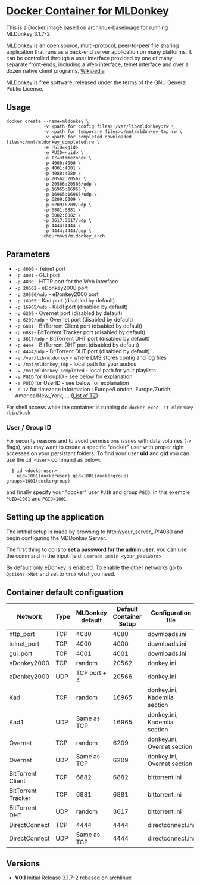 [hub]:https://hub.docker.com/r/logicwar/mldonkey/
[MLDonkey_wikipedia]:https://en.wikipedia.org/wiki/MLDonkey
[tz_wikipedia]:https://en.wikipedia.org/wiki/List_of_tz_database_time_zones

# [Docker Container for MLDonkey][hub]

This is a Docker image based on archlinux-baseimage for running  MLDonkey 3.1.7-2.

MLDonkey is an open source, multi-protocol, peer-to-peer file sharing application that runs as a back-end server application on many platforms. It can be controlled through a user interface provided by one of many separate front-ends, including a Web interface, telnet interface and over a dozen native client programs. [Wikipedia][MLDonkey_wikipedia]

MLDonkey is free software, released under the terms of the GNU General Public License.

## Usage

```
docker create --name=mldonkey \ 
              -v <path for config files>:/var/lib/mldonkey:rw \
              -v <path for temporary files>:/mnt/mldonkey_tmp:rw \
              -v <path for completed downloaded files>:/mnt/mldonkey_completed:rw \
              -e PGID=<gid>
              -e PUID=<uid> \
              -e TZ=<timezone> \
              -p 4000:4000 \
              -p 4001:4001 \
              -p 4080:4080 \
              -p 20562:20562 \
              -p 20566:20566/udp \
              -p 16965:16965 \
              -p 16965:16965/udp \
              -p 6209:6209 \
              -p 6209:6209/udp \
              -p 6881:6881 \
              -p 6882:6882 \
              -p 3617:3617/udp \
              -p 4444:4444 \
              -p 4444:4444/udp \
              chourmovs/mldonkey_arch
```

## Parameters
* `-p 4000` - Telnet port
* `-p 4001` - GUI port
* `-p 4080` - HTTP port for the Web interface
* `-p 20562` - eDonkey2000 port
* `-p 20566/udp` - eDonkey2000 port
* `-p 16965` - Kad port (disabled by default)
* `-p 16965/udp` - Kad1 port (disabled by default)
* `-p 6209` - Overnet port (disabled by default)
* `-p 6209/udp` - Overnet port (disabled by default)
* `-p 6881` - BitTorrent Client port (disabled by default)
* `-p 6882`- BitTorrent Tracker port (disabled by default)
* `-p 3617/udp` - BitTorrent DHT port (disabled by default)
* `-p 4444` - BitTorrent DHT port (disabled by default)
* `-p 4444/udp` - BitTorrent DHT port (disabled by default)
* `-v /var/lib/mldonkey` - where LMS stores config and log files
* `-v /mnt/mldonkey_tmp` - local path for your audios
* `-v /mnt/mldonkey_completed` - local path for your playlists
* `-e PGID` for GroupID - see below for explanation
* `-e PUID` for UserID - see below for explanation
* `-e TZ` for timezone information : Europe/London, Europe/Zurich, America/New_York, ... ([List of TZ][tz_wikipedia])

For shell access while the container is running do `docker exec -it mldonkey /bin/bash`

### User / Group ID

For security reasons and to avoid permissions issues with data volumes (`-v` flags), you may want to create a specific "docker" user with proper right accesses on your persistant folders. To find your user **uid** and **gid** you can use the `id <user>` command as below:

```
  $ id <dockeruser>
    uid=1001(dockeruser) gid=1001(dockergroup) groups=1001(dockergroup)
```

and finally specify your "docker" user `PUID` and group `PGID`. In this exemple `PUID=1001` and `PGID=1001`.

## Setting up the application 

The intitial setup is made by browsing to http://your_server_IP:4080 and begin configuring the MDDonkey Server.

The first thing to do is to **set a password for the admin user**. you can use the command in the input field: `useradd admin <your_password>`

By default only eDonkey is enabled. To enable the other networks go to `Options->Net` and set to `true` what you need.

## Container default configuation
|Network|Type|MLDonkey default|Default Container Setup|Configuration file|
|---|---|---|---|---|
|http_port|TCP|4080|4080|downloads.ini|
|telnet_port|TCP|4000|4000|downloads.ini|
|gui_port|TCP|4001|4001|downloads.ini|
|eDonkey2000|TCP|random|20562|donkey.ini|
|eDonkey2000|UDP|TCP port + 4|20566|donkey.ini|
|Kad|TCP|random|16965|donkey.ini, Kademlia section|
|Kad1|UDP|Same as TCP|16965|donkey.ini, Kademlia section|
|Overnet|TCP|random|6209|donkey.ini, Overnet section|
|Overnet|UDP|Same as TCP|6209|donkey.ini, Overnet section|
|BitTorrent Client |TCP|6882|6882|bittorrent.ini|
|BitTorrent Tracker |TCP|6881|6881|bittorrent.ini|
|BitTorrent DHT |UDP|random|3617|bittorrent.ini|
|DirectConnect|TCP|4444|4444|directconnect.ini|
|DirectConnect|UDP|Same as TCP|4444|directconnect.ini|



## Versions
+ **V0.1** Initial Release 3.1.7-2 rebased on archlinux
